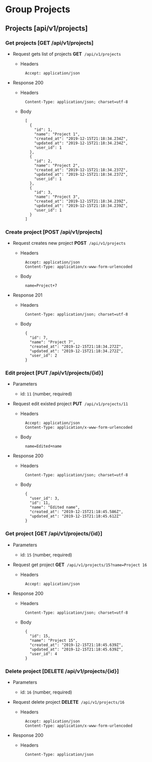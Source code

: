 

# Group Projects


## Projects [api/v1/projects]


### Get projects [GET /api/v1/projects]


+ Request gets list of projects
**GET**&nbsp;&nbsp;`/api/v1/projects`

    + Headers

            Accept: application/json

+ Response 200

    + Headers

            Content-Type: application/json; charset=utf-8

    + Body

            [
              {
                "id": 1,
                "name": "Project 1",
                "created_at": "2019-12-15T21:18:34.234Z",
                "updated_at": "2019-12-15T21:18:34.234Z",
                "user_id": 1
              },
              {
                "id": 2,
                "name": "Project 2",
                "created_at": "2019-12-15T21:18:34.237Z",
                "updated_at": "2019-12-15T21:18:34.237Z",
                "user_id": 1
              },
              {
                "id": 3,
                "name": "Project 3",
                "created_at": "2019-12-15T21:18:34.239Z",
                "updated_at": "2019-12-15T21:18:34.239Z",
                "user_id": 1
              }
            ]

### Create project [POST /api/v1/projects]


+ Request creates new project
**POST**&nbsp;&nbsp;`/api/v1/projects`

    + Headers

            Accept: application/json
            Content-Type: application/x-www-form-urlencoded

    + Body

            name=Project+7

+ Response 201

    + Headers

            Content-Type: application/json; charset=utf-8

    + Body

            {
              "id": 7,
              "name": "Project 7",
              "created_at": "2019-12-15T21:18:34.272Z",
              "updated_at": "2019-12-15T21:18:34.272Z",
              "user_id": 2
            }

### Edit project [PUT /api/v1/projects/{id}]

+ Parameters
    + id: `11` (number, required)

+ Request edit existed project
**PUT**&nbsp;&nbsp;`/api/v1/projects/11`

    + Headers

            Accept: application/json
            Content-Type: application/x-www-form-urlencoded

    + Body

            name=Edited+name

+ Response 200

    + Headers

            Content-Type: application/json; charset=utf-8

    + Body

            {
              "user_id": 3,
              "id": 11,
              "name": "Edited name",
              "created_at": "2019-12-15T21:18:45.586Z",
              "updated_at": "2019-12-15T21:18:45.612Z"
            }

### Get project [GET /api/v1/projects/{id}]

+ Parameters
    + id: `15` (number, required)

+ Request get project
**GET**&nbsp;&nbsp;`/api/v1/projects/15?name=Project 16`

    + Headers

            Accept: application/json

+ Response 200

    + Headers

            Content-Type: application/json; charset=utf-8

    + Body

            {
              "id": 15,
              "name": "Project 15",
              "created_at": "2019-12-15T21:18:45.639Z",
              "updated_at": "2019-12-15T21:18:45.639Z",
              "user_id": 4
            }

### Delete project [DELETE /api/v1/projects/{id}]

+ Parameters
    + id: `16` (number, required)

+ Request delete project
**DELETE**&nbsp;&nbsp;`/api/v1/projects/16`

    + Headers

            Accept: application/json
            Content-Type: application/x-www-form-urlencoded

+ Response 200

    + Headers

            Content-Type: application/json

